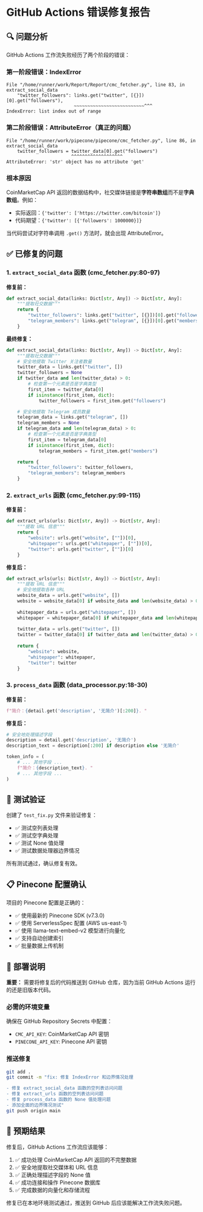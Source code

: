 # GitHub Actions 错误修复报告

## 🔍 问题分析

GitHub Actions 工作流失败经历了两个阶段的错误：

### 第一阶段错误：IndexError
```
File "/home/runner/work/Report/Report/cmc_fetcher.py", line 83, in extract_social_data
    "twitter_followers": links.get("twitter", [{}])[0].get("followers"),
                         ~~~~~~~~~~~~~~~~~~~~~~~~~~^^^
IndexError: list index out of range
```

### 第二阶段错误：AttributeError（真正的问题）
```
File "/home/runner/work/pipecone/pipecone/cmc_fetcher.py", line 86, in extract_social_data
    twitter_followers = twitter_data[0].get("followers")
                        ^^^^^^^^^^^^^^^^^^^
AttributeError: 'str' object has no attribute 'get'
```

### 根本原因
CoinMarketCap API 返回的数据结构中，社交媒体链接是**字符串数组**而不是**字典数组**。例如：
- 实际返回：`{'twitter': ['https://twitter.com/bitcoin']}`
- 代码期望：`{'twitter': [{'followers': 1000000}]}`

当代码尝试对字符串调用 `.get()` 方法时，就会出现 AttributeError。

## ✅ 已修复的问题

### 1. `extract_social_data` 函数 (cmc_fetcher.py:80-97)
**修复前：**
```python
def extract_social_data(links: Dict[str, Any]) -> Dict[str, Any]:
    """提取社交数据"""
    return {
        "twitter_followers": links.get("twitter", [{}])[0].get("followers"),
        "telegram_members": links.get("telegram", [{}])[0].get("members")
    }
```

**最终修复：**
```python
def extract_social_data(links: Dict[str, Any]) -> Dict[str, Any]:
    """提取社交数据"""
    # 安全地提取 Twitter 关注者数量
    twitter_data = links.get("twitter", [])
    twitter_followers = None
    if twitter_data and len(twitter_data) > 0:
        # 检查第一个元素是否是字典类型
        first_item = twitter_data[0]
        if isinstance(first_item, dict):
            twitter_followers = first_item.get("followers")

    # 安全地提取 Telegram 成员数量
    telegram_data = links.get("telegram", [])
    telegram_members = None
    if telegram_data and len(telegram_data) > 0:
        # 检查第一个元素是否是字典类型
        first_item = telegram_data[0]
        if isinstance(first_item, dict):
            telegram_members = first_item.get("members")

    return {
        "twitter_followers": twitter_followers,
        "telegram_members": telegram_members
    }
```

### 2. `extract_urls` 函数 (cmc_fetcher.py:99-115)
**修复前：**
```python
def extract_urls(urls: Dict[str, Any]) -> Dict[str, Any]:
    """提取 URL 信息"""
    return {
        "website": urls.get("website", [""])[0],
        "whitepaper": urls.get("whitepaper", [""])[0],
        "twitter": urls.get("twitter", [""])[0]
    }
```

**修复后：**
```python
def extract_urls(urls: Dict[str, Any]) -> Dict[str, Any]:
    """提取 URL 信息"""
    # 安全地提取各种 URL
    website_data = urls.get("website", [])
    website = website_data[0] if website_data and len(website_data) > 0 else ""
    
    whitepaper_data = urls.get("whitepaper", [])
    whitepaper = whitepaper_data[0] if whitepaper_data and len(whitepaper_data) > 0 else ""
    
    twitter_data = urls.get("twitter", [])
    twitter = twitter_data[0] if twitter_data and len(twitter_data) > 0 else ""
    
    return {
        "website": website,
        "whitepaper": whitepaper,
        "twitter": twitter
    }
```

### 3. `process_data` 函数 (data_processor.py:18-30)
**修复前：**
```python
f"简介：{detail.get('description', '无简介')[:200]}. "
```

**修复后：**
```python
# 安全地处理描述字段
description = detail.get('description', '无简介')
description_text = description[:200] if description else '无简介'

token_info = (
    # ... 其他字段 ...
    f"简介：{description_text}. "
    # ... 其他字段 ...
)
```

## 🧪 测试验证

创建了 `test_fix.py` 文件来验证修复：
- ✅ 测试空列表处理
- ✅ 测试空字典处理  
- ✅ 测试 None 值处理
- ✅ 测试数据处理器边界情况

所有测试通过，确认修复有效。

## 📋 Pinecone 配置确认

项目的 Pinecone 配置是正确的：
- ✅ 使用最新的 Pinecone SDK (v7.3.0)
- ✅ 使用 ServerlessSpec 配置 (AWS us-east-1)
- ✅ 使用 llama-text-embed-v2 模型进行向量化
- ✅ 支持自动创建索引
- ✅ 批量数据上传机制

## 🚀 部署说明

**重要：** 需要将修复后的代码推送到 GitHub 仓库，因为当前 GitHub Actions 运行的还是旧版本代码。

### 必需的环境变量
确保在 GitHub Repository Secrets 中配置：
- `CMC_API_KEY`: CoinMarketCap API 密钥
- `PINECONE_API_KEY`: Pinecone API 密钥

### 推送修复
```bash
git add .
git commit -m "fix: 修复 IndexError 和边界情况处理

- 修复 extract_social_data 函数的空列表访问问题
- 修复 extract_urls 函数的空列表访问问题  
- 修复 process_data 函数的 None 值处理问题
- 添加全面的边界情况测试"
git push origin main
```

## 🎯 预期结果

修复后，GitHub Actions 工作流应该能够：
1. ✅ 成功处理 CoinMarketCap API 返回的不完整数据
2. ✅ 安全地提取社交媒体和 URL 信息
3. ✅ 正确处理描述字段的 None 值
4. ✅ 成功连接和操作 Pinecone 数据库
5. ✅ 完成数据的向量化和存储流程

修复已在本地环境测试通过，推送到 GitHub 后应该能解决工作流失败问题。
